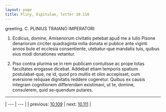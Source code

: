 ```yaml
---
layout: page
title: Pliny, Espitulae, letter 10.110
---
```


greeting. C. PLINIUS TRAIANO IMPERATORI



1. Ecdicus, domine, Amisenorum civitatis petebat apud me a Iulio Pisone denariorum circiter quadraginta milia donata ei publice ante viginti annos bule et ecclesia consentiente, utebatur-que mandatis tuis, quibus eius modi donationes vetantur.



2. Piso contra plurima se in rem publicam contulisse ac prope totas facultates erogasse dicebat. Addebat etiam temporis spatium postulabat-que, ne id, quod pro multis et olim accepisset, cum eversione reliquae dignitatis reddere cogeretur. Quibus ex causis integram cognitionem differendam existimavi, ut te, domine, consulerem, quid se-quendum putares.



---

| --- | --- |
| previous: [10.109](../10.109/) | next: [10.111](../10.111/) |